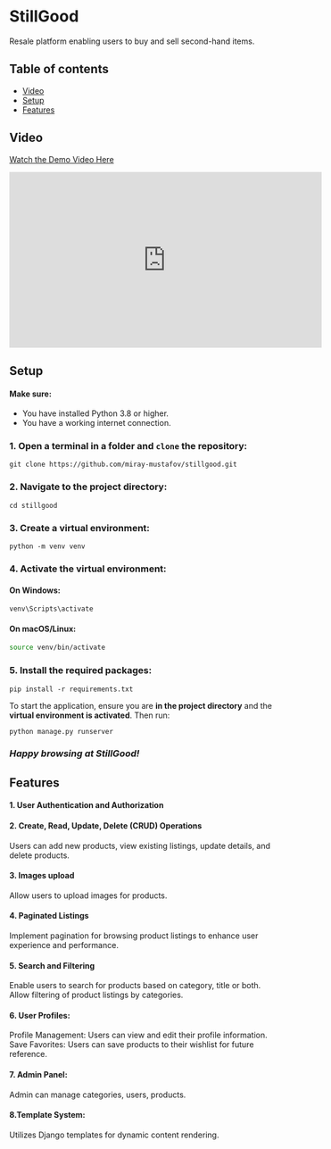 # StillGood
Resale platform enabling users to buy and sell second-hand items.


## Table of contents
* [Video](#video)
* [Setup](#setup)
* [Features](#features)

## Video
[Watch the Demo Video Here](https://youtu.be/jGtYaj06EzY)

<iframe width="560" height="315" src="https://www.youtube.com/embed/jGtYaj06EzY?si=ZR07oNb5Q-iA6t2y&amp;start=7" title="YouTube video player" frameborder="0" allow="accelerometer; autoplay; clipboard-write; encrypted-media; gyroscope; picture-in-picture; web-share" referrerpolicy="strict-origin-when-cross-origin" allowfullscreen></iframe>


## Setup
#### Make sure:
- You have installed Python 3.8 or higher.
- You have a working internet connection.

### 1. Open a terminal in a folder and `clone` the repository:
```
git clone https://github.com/miray-mustafov/stillgood.git
```
### 2. Navigate to the project directory:
```
cd stillgood
```
### 3. Create a virtual environment:
```
python -m venv venv
```
### 4. Activate the virtual environment:
#### On Windows:
```
venv\Scripts\activate
```
#### On macOS/Linux:
```bash
source venv/bin/activate
```
### 5. Install the required packages:
```
pip install -r requirements.txt
```
To start the application, ensure you are **in the project directory** and the **virtual environment is activated**. Then run:
```
python manage.py runserver
```
### *Happy browsing at StillGood!*


## Features
#### 1. User Authentication and Authorization

#### 2. Create, Read, Update, Delete (CRUD) Operations
Users can add new products, view existing listings, update details, and delete products.

#### 3. Images upload
Allow users to upload images for products.

#### 4. Paginated Listings
Implement pagination for browsing product listings to enhance user experience and performance.

#### 5. Search and Filtering
Enable users to search for products based on category, title or both.  
Allow filtering of product listings by categories.

#### 6. User Profiles:
Profile Management: Users can view and edit their profile information.  
Save Favorites: Users can save products to their wishlist for future reference.

#### 7. Admin Panel:
Admin can manage categories, users, products.

#### 8.Template System:
Utilizes Django templates for dynamic content rendering.
